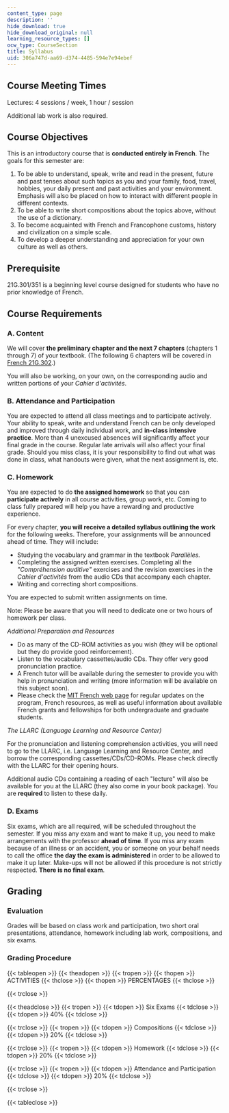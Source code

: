```yaml
---
content_type: page
description: ''
hide_download: true
hide_download_original: null
learning_resource_types: []
ocw_type: CourseSection
title: Syllabus
uid: 306a747d-aa69-d374-4485-594e7e94ebef
---
```


Course Meeting Times
--------------------

Lectures: 4 sessions / week, 1 hour / session

Additional lab work is also required.

Course Objectives
-----------------

This is an introductory course that is **conducted entirely in French**. The goals for this semester are:

1.  To be able to understand, speak, write and read in the present, future and past tenses about such topics as you and your family, food, travel, hobbies, your daily present and past activities and your environment. Emphasis will also be placed on how to interact with different people in different contexts.
2.  To be able to write short compositions about the topics above, without the use of a dictionary.
3.  To become acquainted with French and Francophone customs, history and civilization on a simple scale.
4.  To develop a deeper understanding and appreciation for your own culture as well as others.

Prerequisite
------------

21G.301/351 is a beginning level course designed for students who have no prior knowledge of French.

Course Requirements
-------------------

### A. Content

We will cover **the preliminary chapter and the next 7 chapters** (chapters 1 through 7) of your textbook. (The following 6 chapters will be covered in [French 21G.302](/courses/21g-302-french-ii-fall-2004).)

You will also be working, on your own, on the corresponding audio and written portions of your _Cahier d'activités_.

### B. Attendance and Participation

You are expected to attend all class meetings and to participate actively. Your ability to speak, write and understand French can be only developed and improved through daily individual work, and **in-class intensive practice**. More than 4 unexcused absences will significantly affect your final grade in the course. Regular late arrivals will also affect your final grade. Should you miss class, it is your responsibility to find out what was done in class, what handouts were given, what the next assignment is, etc.

### C. Homework

You are expected to do **the assigned homework** so that you can **participate actively** in all course activities, group work, etc. Coming to class fully prepared will help you have a rewarding and productive experience.

For every chapter, **you will receive a detailed syllabus outlining the work** for the following weeks. Therefore, your assignments will be announced ahead of time. They will include:

*   Studying the vocabulary and grammar in the textbook _Parallèles._
*   Completing the assigned written exercises. Completing all the _"Compréhension auditive"_ exercises and the revision exercises in the _Cahier d'activités_ from the audio CDs that accompany each chapter.
*   Writing and correcting short compositions.

You are expected to submit written assignments on time.

Note: Please be aware that you will need to dedicate one or two hours of homework per class.

_Additional Preparation and Resources_

*   Do as many of the CD-ROM activities as you wish (they will be optional but they do provide good reinforcement).
*   Listen to the vocabulary cassettes/audio CDs. They offer very good pronunciation practice.
*   A French tutor will be available during the semester to provide you with help in pronunciation and writing (more information will be available on this subject soon).
*   Please check the [MIT French web page](https://mitgsl.mit.edu/academics/french-and-francophone-studies) for regular updates on the program, French resources, as well as useful information about available French grants and fellowships for both undergraduate and graduate students.

_The LLARC (Language Learning and Resource Center)_

For the pronunciation and listening comprehension activities, you will need to go to the LLARC, i.e. Language Learning and Resource Center, and borrow the corresponding cassettes/CDs/CD-ROMs. Please check directly with the LLARC for their opening hours.

Additional audio CDs containing a reading of each "lecture" will also be available for you at the LLARC (they also come in your book package). You are **required** to listen to these daily.

### D. Exams

Six exams, which are all required, will be scheduled throughout the semester. If you miss any exam and want to make it up, you need to make arrangements with the professor **ahead of time**. If you miss any exam because of an illness or an accident, you or someone on your behalf needs to call the office **the day the exam is administered** in order to be allowed to make it up later. Make-ups will not be allowed if this procedure is not strictly respected. **There is no final exam**.

Grading
-------

### Evaluation

Grades will be based on class work and participation, two short oral presentations, attendance, homework including lab work, compositions, and six exams.

### Grading Procedure

{{< tableopen >}}
{{< theadopen >}}
{{< tropen >}}
{{< thopen >}}
ACTIVITIES
{{< thclose >}}
{{< thopen >}}
PERCENTAGES
{{< thclose >}}

{{< trclose >}}

{{< theadclose >}}
{{< tropen >}}
{{< tdopen >}}
Six Exams
{{< tdclose >}}
{{< tdopen >}}
40%
{{< tdclose >}}

{{< trclose >}}
{{< tropen >}}
{{< tdopen >}}
Compositions
{{< tdclose >}}
{{< tdopen >}}
20%
{{< tdclose >}}

{{< trclose >}}
{{< tropen >}}
{{< tdopen >}}
Homework
{{< tdclose >}}
{{< tdopen >}}
20%
{{< tdclose >}}

{{< trclose >}}
{{< tropen >}}
{{< tdopen >}}
Attendance and Participation
{{< tdclose >}}
{{< tdopen >}}
20%
{{< tdclose >}}

{{< trclose >}}

{{< tableclose >}}